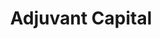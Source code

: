 ---
layout: firm_page
title: "Adjuvant Capital"
id: "adjuvantcapital.com"
permalink: "/adjuvantcapitaladjuvantcapital.com/"
website: "https://adjuvantcapital.com"
offices: "New York (United States), Zurich (Switzerland), New York, NY 11217, US, San Francisco, CA 94133, US"
investment_stages: "Series A, Series B, Series C"
portfolio_companies: "LimmaTech Biologics, Memo Therapeutics, Curevo Vaccine, Antiva Biosciences, Pulmocide, Excision BioTherapeutics, Frontier Nutrition, VitriVax, MinervaX, Evofem, Univercells, YS Biopharma, ChromaCode, 54gene, Codagenix, AN2 Therapeutics, Themis, InDevR, X-Vax"
portfolio_link: "https://adjuvantcapital.com/portfolio/"
investment_markets: "Life sciences, Drugs, Vaccines, Diagnostics, Medical devices"
founded_year: "2012"
description: "Adjuvant Capital is a life sciences investment fund that backs ambitious companies developing drugs, vaccines, diagnostics, medical devices, and other technologies to address critical global public health challenges. It focuses on historically overlooked market segments, leveraging expertise to translate opportunities into social and financial returns. The firm's investment model is heavily influenced by global trends such as climate change and antimicrobial resistance."
linkedin: "https://www.linkedin.com/company/adjuvant-capital"
twitter: "https://twitter.com/adjcap"
instagram: ""
team_page: "https://adjuvantcapital.com/team/"
investor_type: "Venture Capital"
crunchbase: "https://www.crunchbase.com/organization/adjuvant-capital"
pitchbook: ""

# SEO Optimization
meta_title: "Adjuvant Capital - VC Firm - projectstartups.com"
meta_description: "Adjuvant Capital, Adjuvant Capital is a life sciences investment fund that backs ambitious companies developing drugs, vaccines, diagnostics, medical devices, and other..."
meta_keywords: "Adjuvant Capital, Life sciences, Drugs, Vaccines, Diagnostics, Medical devices, VC firm, venture capital, startup investor, projectstartups.com"
canonical_url: "https://vc.projectstartups.com/adjuvantcapitaladjuvantcapital.com/"
---